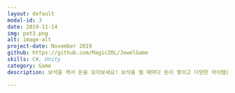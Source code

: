 ```yaml
---
layout: default
modal-id: 3
date: 2019-11-14
img: pot3.png
alt: image-alt
project-date: November 2019
github: https://github.com/MagicZOL/JewelGame
skills: C#, Unity 
category: Game
description: 보석을 캐서 돈을 모아보세요! 보석을 캘 때마다 돈이 쌓이고 다양한 아이템을 구입하실 수 있습니다. 재미있게 즐겨보세요!

---
```

